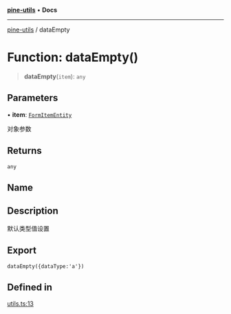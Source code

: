 [**pine-utils**](../README.md) • **Docs**

***

[pine-utils](../globals.md) / dataEmpty

# Function: dataEmpty()

> **dataEmpty**(`item`): `any`

## Parameters

• **item**: [`FormItemEntity`](../interfaces/FormItemEntity.md)

对象参数

## Returns

`any`

## Name

## Description

默认类型值设置

## Export

`
dataEmpty({dataType:'a'})
`

## Defined in

[utils.ts:13](https://github.com/byzhyt/pine-utils/blob/924fa77904d2b99c7ab94631f9f8a700b695aa96/src/utils.ts#L13)
